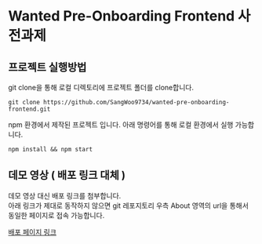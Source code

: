 # Wanted Pre-Onboarding Frontend 사전과제

## 프로젝트 실행방법

git clone을 통해 로컬 디렉토리에 프로젝트 폴더를 clone합니다.
```
git clone https://github.com/SangWoo9734/wanted-pre-onboarding-frontend.git
```  
  
npm 환경에서 제작된 프로젝트 입니다. 아래 명령어를 통해 로컬 환경에서 실행 가능합니다.
```
npm install && npm start
```  

## 데모 영상 ( 배포 링크 대체 )
데모 영상 대신 배포 링크를 첨부합니다.  
아래 링크가 제대로 동작하지 않으면 git 레포지토리 우측 About 영역의 url을 통해서 동일한 페이지로 접속 가능합니다. 
  
[배포 페이지 링크](https://wanted-pre-onboarding-frontend-delta.vercel.app)
